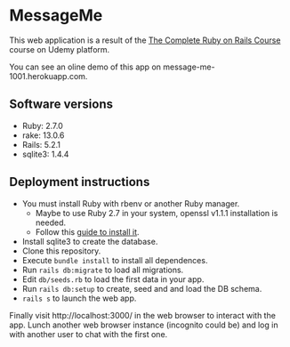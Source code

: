 # MessageMe

This web application is a result of the [The Complete Ruby on Rails Course](https://www.udemy.com/course/the-complete-ruby-on-rails-developer-course) course on Udemy platform.

You can see an oline demo of this app on message-me-1001.herokuapp.com.

## Software versions

* Ruby: 2.7.0
* rake:  13.0.6
* Rails: 5.2.1
* sqlite3: 1.4.4

## Deployment instructions

* You must install Ruby with rbenv or another Ruby manager.
  * Maybe to use Ruby 2.7 in your system, openssl v1.1.1 installation is needed.
  * Follow this [guide to install it](https://github.com/rbenv/ruby-build/discussions/1940#discussioncomment-2663209).
* Install sqlite3 to create the database.
* Clone this repository.
* Execute `bundle install` to install all dependences.
* Run `rails db:migrate` to load all migrations.
* Edit `db/seeds.rb` to load the first data in your app.
* Run `rails db:setup` to create, seed and and load the DB schema.
* `rails s` to launch the web app.

Finally visit http://localhost:3000/ in the web browser to interact with the app. Lunch another web browser instance (incognito could be) and log in with another user to chat with the first one.
